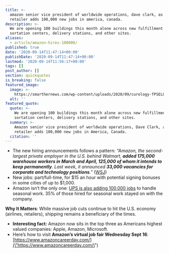```yaml
---
title: >-
  amazon senior vice president of worldwide operations, dave clark, as the
  retailer adds 100,000 new jobs in america, canada.
description: >-
  We are opening 100 buildings this month alone across new fulfillment and
  sortation centers, delivery stations, and other sites.
aliases:
  - article/amazon-hires-100000/
published: true
date: '2020-09-14T11:47:14+00:00'
publishDate: '2020-09-14T11:47:14+00:00'
lastmod: '2020-09-14T11:56:17+00:00'
tags: []
post_author: []
section: quickquotes
is_breaking: false
featured_image:
  image: >-
    https://smarthernews.com/wp-content/uploads/2020/09/curology-fPSELOXfeU4-unsplash-min-scaled-e1600084168180-1024x944.jpg
  alt: ''
featured_quote:
  quote: >-
    We are opening 100 buildings this month alone across new fulfillment and
    sortation centers, delivery stations, and other sites.
  summary: >-
    Amazon senior vice president of worldwide operations, Dave Clark, as the
    retailer adds 100,000 new jobs in America, Canada.
  citation: ''
---
```

*   The new hiring announcements follows a pattern: _“Amazon, the second-largest private employer in the U.S. behind Walmart, **added 175,000 warehouse workers in March and April, 125,000 of whom it intends to keep permanently**. Last week, it announced **33,000 vacancies for corporate and technology positions**.”_ ([WSJ](\"https://www.wsj.com/articles/amazon-to-hire-100-000-in-u-s-and-canada-11600071208?mod=hp_lead_pos3\"))
*   New jobs: part/full-time, for $15 an hour with potential signing bonuses in some cities of up to $1,000.
*   Amazon isn’t the only one: [UPS is also adding 100,000 jobs](\"https://www.marketwatch.com/story/ups-to-hire-100000-seasonal-employees-the-same-as-last-year-2020-09-09?mod=article_inline\") to handle seasonal work. 35% of those hired for seasonal work stayed on with the company.

**Why It Matters**: While massive job cuts continue to hit the U.S. economy (airlines, retailers), shipping remains a beneficiary of the times.

*   **Interesting fact:** Amazon now sits in the top three as Americans highest valued companies: Apple, Amazon, Microsoft.
*   Here’s how to visit **Amazon’s virtual job fair Wednesday Sept 16**: [https://www.amazoncareerday.com/](\"https://www.amazoncareerday.com/\")